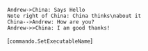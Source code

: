 


                    
```seq
Andrew->China: Says Hello 
Note right of China: China thinks\nabout it 
China-->Andrew: How are you? 
Andrew->>China: I am good thanks!
```


[`commando.SetExecutableName`]

